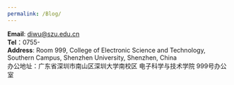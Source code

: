 ```yaml
---
permalink: /Blog/
---
```


**Email**: diwu@szu.edu.cn  
**Tel**：0755-  
**Address**: Room 999, College of Electronic Science and Technology, Southern Campus, Shenzhen University, Shenzhen, China  
办公地址：广东省深圳市南山区深圳大学南校区 电子科学与技术学院 999号办公室   



